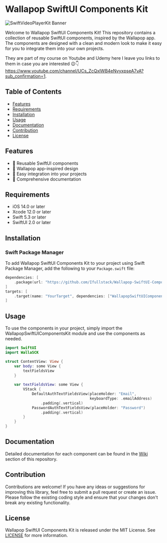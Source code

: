 # Wallapop SwiftUI Components Kit

![SwiftVideoPlayerKit Banner](https://caneallestacursos.com/home/wp-content/uploads/2023/09/Clon-de-Wallapop-Udemy-Promo.png)  

Welcome to Wallapop SwiftUI Components Kit! This repository contains a collection of reusable SwiftUI components, inspired by the Wallapop app. The components are designed with a clean and modern look to make it easy for you to integrate them into your own projects.

They are part of my course on Youtube and Udemy here I leave you links to them in case you are interested 😉👇
https://www.youtube.com/channel/UCs_ZcQxIWB4eNvyxpseA7vA?sub_confirmation=1.

## Table of Contents

- [Features](#features)
- [Requirements](#requirements)
- [Installation](#installation)
- [Usage](#usage)
- [Documentation](#documentation)
- [Contribution](#contribution)
- [License](#license)

## Features

- 🎨 Reusable SwiftUI components
- 📱 Wallapop app-inspired design
- 🔌 Easy integration into your projects
- 📝 Comprehensive documentation

## Requirements

- iOS 14.0 or later
- Xcode 12.0 or later
- Swift 5.3 or later
- SwiftUI 2.0 or later

## Installation

### Swift Package Manager

To add Wallapop SwiftUI Components Kit to your project using Swift Package Manager, add the following to your `Package.swift` file:

```swift
dependencies: [
    .package(url: "https://github.com/Ifullstack/Wallapop-SwiftUI-Components-Kit.git", .upToNextMajor(from: "1.0.0"))
]
targets: [
    .target(name: "YourTarget", dependencies: ["WallapopSwiftUIComponentsKit"])
]
```
## Usage
To use the components in your project, simply import the WallapopSwiftUIComponentsKit module and use the components as needed.

```swift
import SwiftUI
import WallaSCK

struct ContentView: View {
    var body: some View {
        textFieldsView
    }
    
    var textFieldsView: some View {
        VStack {
            DefaultAuthTextFieldsView(placeHolder: "Email",
                                      keyboardType: .emailAddress)
                .padding(.vertical)
            PasswordAuthTextFieldsView(placeHolder: "Password")
                .padding(.vertical)
        }
    }
}
```
## Documentation

Detailed documentation for each component can be found in the [Wiki](https://github.com/Ifullstack/Wallapop-SwiftUI-Components-Kit/wiki) section of this repository.

## Contribution

Contributions are welcome! If you have any ideas or suggestions for improving this library, feel free to submit a pull request or create an issue. Please follow the existing coding style and ensure that your changes don't break any existing functionality.

## License

Wallapop SwiftUI Components Kit is released under the MIT License. See [LICENSE](LICENSE) for more information.













